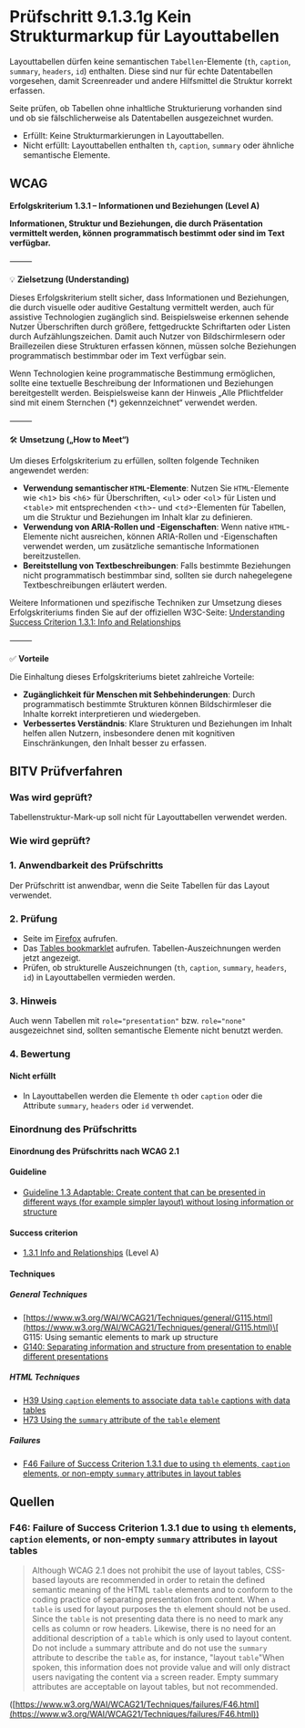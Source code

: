 # Prüfschritt 9.1.3.1g Kein Strukturmarkup für Layouttabellen

Layouttabellen dürfen keine semantischen `Tabellen`-Elemente (`th`, `caption`, `summary`, `headers`, `id`) enthalten. Diese sind nur für echte Datentabellen vorgesehen, damit Screenreader und andere Hilfsmittel die Struktur korrekt erfassen.

Seite prüfen, ob Tabellen ohne inhaltliche Strukturierung vorhanden sind und ob sie fälschlicherweise als Datentabellen ausgezeichnet wurden.

-   Erfüllt: Keine Strukturmarkierungen in Layouttabellen.
-   Nicht erfüllt: Layouttabellen enthalten `th`, `caption`, `summary` oder ähnliche semantische Elemente.

## WCAG

**Erfolgskriterium 1.3.1 – Informationen und Beziehungen (Level A)**

**Informationen, Struktur und Beziehungen, die durch Präsentation vermittelt werden, können programmatisch bestimmt oder sind im Text verfügbar.** 

⸻

💡 **Zielsetzung (Understanding)**

Dieses Erfolgskriterium stellt sicher, dass Informationen und Beziehungen, die durch visuelle oder auditive Gestaltung vermittelt werden, auch für assistive Technologien zugänglich sind. Beispielsweise erkennen sehende Nutzer Überschriften durch größere, fettgedruckte Schriftarten oder Listen durch Aufzählungszeichen. Damit auch Nutzer von Bildschirmlesern oder Braillezeilen diese Strukturen erfassen können, müssen solche Beziehungen programmatisch bestimmbar oder im Text verfügbar sein. 

Wenn Technologien keine programmatische Bestimmung ermöglichen, sollte eine textuelle Beschreibung der Informationen und Beziehungen bereitgestellt werden. Beispielsweise kann der Hinweis „Alle Pflichtfelder sind mit einem Sternchen (*) gekennzeichnet“ verwendet werden.  

⸻

🛠️ **Umsetzung („How to Meet“)**

Um dieses Erfolgskriterium zu erfüllen, sollten folgende Techniken angewendet werden:
- **Verwendung semantischer `HTML`-Elemente**: Nutzen Sie `HTML`-Elemente wie <`h1`> bis <`h6`> für Überschriften, <`ul`> oder <`ol`> für Listen und <`table`> mit entsprechenden <`th`>- und <`td`>-Elementen für Tabellen, um die Struktur und Beziehungen im Inhalt klar zu definieren.
- **Verwendung von ARIA-Rollen und -Eigenschaften**: Wenn native `HTML`-Elemente nicht ausreichen, können ARIA-Rollen und -Eigenschaften verwendet werden, um zusätzliche semantische Informationen bereitzustellen.
- **Bereitstellung von Textbeschreibungen**: Falls bestimmte Beziehungen nicht programmatisch bestimmbar sind, sollten sie durch nahegelegene Textbeschreibungen erläutert werden. 

Weitere Informationen und spezifische Techniken zur Umsetzung dieses Erfolgskriteriums finden Sie auf der offiziellen W3C-Seite: [Understanding Success Criterion 1.3.1: Info and Relationships](https://www.w3.org/WAI/WCAG22/Understanding/info-and-relationships.html)

⸻

✅ **Vorteile**

Die Einhaltung dieses Erfolgskriteriums bietet zahlreiche Vorteile:
- **Zugänglichkeit für Menschen mit Sehbehinderungen**: Durch programmatisch bestimmte Strukturen können Bildschirmleser die Inhalte korrekt interpretieren und wiedergeben. 
- **Verbessertes Verständnis**: Klare Strukturen und Beziehungen im Inhalt helfen allen Nutzern, insbesondere denen mit kognitiven Einschränkungen, den Inhalt besser zu erfassen.


## BITV Prüfverfahren

### Was wird geprüft?

Tabellenstruktur-Mark-up soll nicht für Layouttabellen verwendet werden.

### Wie wird geprüft?

### 1\. Anwendbarkeit des Prüfschritts

Der Prüfschritt ist anwendbar, wenn die Seite Tabellen für das Layout verwendet.

### 2\. Prüfung

-   Seite im [Firefox](https://www.bitvtest.de/bitv_test/das_testverfahren_im_detail/werkzeugliste.html#firefox) aufrufen.
-   Das [Tables bookmarklet](https://www.bitvtest.de/bitv_test/das_testverfahren_im_detail/werkzeugliste.html#tablesbm) aufrufen. Tabellen-Auszeichnungen werden jetzt angezeigt.
-   Prüfen, ob strukturelle Auszeichnungen (`th`, `caption`, `summary`, `headers`, `id`) in Layouttabellen vermieden werden.

### 3\. Hinweis

Auch wenn Tabellen mit `role="presentation"` bzw. `role="none"` ausgezeichnet sind, sollten semantische Elemente nicht benutzt werden.

### 4\. Bewertung

#### Nicht erfüllt

-   In Layouttabellen werden die Elemente `th` oder `caption` oder die Attribute `summary`, `headers` oder `id` verwendet.

### Einordnung des Prüfschritts

#### Einordnung des Prüfschritts nach WCAG 2.1

#### Guideline

-   [Guideline 1.3 Adaptable: Create content that can be presented in different ways (for example simpler layout) without losing information or structure](https://www.w3.org/WAI/WCAG21/quickref/?showtechniques=131#adaptable)

#### Success criterion

-   [1.3.1 Info and Relationships](https://www.w3.org/WAI/WCAG21/quickref/?showtechniques=131#info-and-relationships) (Level A)

#### Techniques

##### General Techniques

-   [https://www.w3.org/WAI/WCAG21/Techniques/general/G115.html](https://www.w3.org/WAI/WCAG21/Techniques/general/G115.html)\[ G115: Using semantic elements to mark up structure
-   [G140: Separating information and structure from presentation to enable different presentations](https://www.w3.org/WAI/WCAG21/Techniques/general/G140.html)

##### HTML Techniques

-   [H39 Using `caption` elements to associate data `table` captions with data tables](https://www.w3.org/WAI/WCAG21/Techniques/html/H39.html)
-   [H73 Using the `summary` attribute of the `table` element](https://www.w3.org/WAI/WCAG21/Techniques/html/H73.html)

##### Failures

-   [F46 Failure of Success Criterion 1.3.1 due to using `th` elements, `caption` elements, or non-empty `summary` attributes in layout tables](https://www.w3.org/WAI/WCAG21/Techniques/failures/F46.html)

## Quellen

### F46: Failure of Success Criterion 1.3.1 due to using `th` elements, `caption` elements, or non-empty `summary` attributes in layout tables

> Although WCAG 2.1 does not prohibit the use of layout tables, CSS-based layouts are recommended in order to retain the defined semantic meaning of the HTML `table` elements and to conform to the coding practice of separating presentation from content. When `a` `table` is used for layout purposes the `th` element should not be used. Since the `table` is not presenting data there is no need to mark any cells as column or row headers. Likewise, there is no need for an additional description of `a` `table` which is only used to layout content. Do not include `a` summary attribute and do not use the `summary` attribute to describe the `table` as, for instance, "layout `table`"When spoken, this information does not provide value and will only distract users navigating the content via `a` screen reader. Empty summary attributes are acceptable on layout tables, but not recommended.

([https://www.w3.org/WAI/WCAG21/Techniques/failures/F46.html](https://www.w3.org/WAI/WCAG21/Techniques/failures/F46.html))
